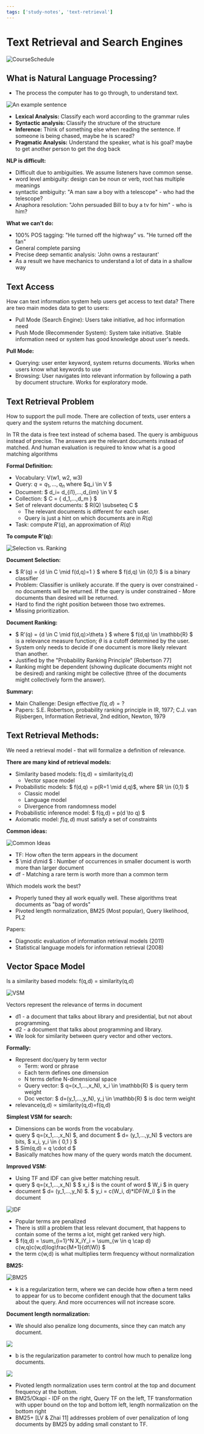 ```yaml
---
tags: ['study-notes', 'text-retrieval']
---
```


# Text Retrieval and Search Engines

![CourseSchedule](./CourseSchedule.jpg)

## What is Natural Language Processing?
- The process the computer has to go through, to understand text.

![An example sentence](./1-1-nlp_sentence.jpg)

- **Lexical Analysis:** Classify each word according to the grammar rules
- **Syntactic analysis:** Classify the structure of the structure
- **Inference:** Think of something else when reading the sentence. If someone is being chased, maybe he is scared?
- **Pragmatic Analysis:** Understand the speaker, what is his goal? maybe to get another person to get the dog back


**NLP is difficult:**

- Difficult due to ambiguities. We assume listeners have common sense.
- word level ambiguity: design can be noun or verb, root has multiple meanings
- syntactic ambiguity: "A man saw a boy with a telescope" - who had the telescope?
- Anaphora resolution: "John persuaded Bill to buy a tv for him" - who is him?

**What we can't do:**

- 100% POS tagging: "He turned off the highway" vs. "He turned off the fan"
- General complete parsing
- Precise deep semantic analysis: 'John owns a restaurant'
- As a result we have mechanics to understand a lot of data in a shallow way

## Text Access
How can text information system help users get access to text data? There are two main modes data to get to users:

- Pull Mode (Search Engine): Users take initiative, ad hoc information need
- Push Mode (Recommender System): System take initiative. Stable information need or system has good knowledge about user's needs.

**Pull Mode:**

- Querying: user enter keyword, system returns documents. Works when users know what keywords to use
- Browsing: User navigates into relevant information by following a path by document structure. Works for exploratory mode.

## Text Retrieval Problem
How to support the pull mode. There are collection of texts, user enters a query and the system returns the matching document.

In TR the data is free text instead of schema based. The query is ambiguous instead of precise. The answers are the relevant documents instead of matched. And human evaluation is required to know what is a good matching algorithms

**Formal Definition:**

- Vocabulary: V(w1, w2, w3)
- Query: $q=q_1,...,q_n$ where $q_i \in V $
- Document: $ d_i= d_{i1},...,d_{im} \in V $
- Collection: $ C = \{ d_1,...,d_m \} $
- Set of relevant documents: $ R(Q) \subseteq C $
  - The relevant documents is different for each user.
  - Query is just a hint on which documents are in $R(q)$
- Task: compute $R'(q)$, an approximation of $R(q)$

**To compute R'(q):**

![Selection vs. Ranking](SelectionVsRanking.jpg)

**Document Selection:**

- $ R'(q) = \{d \in C \mid f(d,q)=1 \} $ where $ f(d,q) \in \{0,1\} $ is a binary classifier
- Problem: Classifier is unlikely accurate. If the query is over constrained - no documents will be returned. If the query is under constrained - More documents than desired will be returned.
- Hard to find the right position between those two extremes.
- Missing prioritization.

**Document Ranking:**

- $ R'(q) = \{d \in C \mid f(d,q)>\theta \} $ where $ f(d,q) \in \mathbb{R} $ is a relevance measure function; $\theta$ is a cutoff determined by the user.
- System only needs to decide if one document is more likely relevant than another.
- Justified by the "Probability Ranking Principle" [Robertson 77]
- Ranking might be dependent (showing duplicate documents might not be desired) and ranking might be collective (three of the documents might collectively form the answer).

**Summary:**

- Main Challenge: Design effective $f(q,d)=?$
- Papers: S.E. Robertson, probability ranking principle in IR, 1977; C.J. van Rijsbergen, Information Retrieval, 2nd edition, Newton, 1979

## Text Retrieval Methods:
We need a retrieval model - that will formalize a definition of relevance.

**There are many kind of retrieval models:**

- Similarity based models: f(q,d) = similarity(q,d)
  - Vector space model
- Probabilistic models: $ f(d,q) = p(R=1 \mid d,q)$, where $R \in \{0,1\} $
  - Classic model
  - Language model
  - Divergence from randomness model
- Probabilistic inference model: $ f(q,d) = p(d \to q) $
- Axiomatic model: $f(q,d)$ must satisfy a set of constraints

**Common ideas:**

![Common Ideas](CommonIdeas.jpg)

- TF: How often the term appears in the document
- $ \mid d\mid $ : Number of occurrences in smaller document is worth more than larger document
- df - Matching a rare term is worth more than a common term

Which models work the best?

- Properly tuned they all work equally well. These algorithms treat documents as "bag of words"
- Pivoted length normalization, BM25 (Most popular), Query likelihood, PL2

Papers:

- Diagnostic evaluation of information retrieval models (2011)
- Statistical language models for information retrieval (2008)

## Vector Space Model
Is a similarity based models: f(q,d) = similarity(q,d)

![VSM](VSM-Illustration.jpg)

Vectors represent the relevance of terms in document  

- d1 - a document that talks about library and presidential, but not about programming.
- d2 - a document that talks about programming and library.
- We look for similarity between query vector and other vectors.

**Formally:**

- Represent doc/query by term vector
  - Term: word or phrase
  - Each term defines one dimension
  - N terms define N-dimensional space
  - Query vector: $ q=(x_1,...,x_N), x_i \in \mathbb{R} $ is query term weight
  - Doc vector: $ d=(y_1,...,y_N), y_j \in \mathbb{R} $ is doc term weight
- relevance(q,d) $\propto$ similarity(q,d)=f(q,d)

**Simplest VSM for search:**

- Dimensions can be words from the vocabulary.
- query $ q=(x_1,...,x_N) $, and document $ d= (y_1,...,y_N) $ vectors are bits, $ x_i, y_i \in \{ 0,1 \} $
- $ Sim(q,d) = q \cdot d $
- Basically matches how many of the query words match the document.

**Improved VSM:**

- Using TF and IDF can give better matching result.
- query $ q=(x_1,...,x_N) $ $ x_i $ is the count of word $ W_i $ in query
- document $ d= (y_1,...,y_N) $. $ y_i = c(W_i, d)*IDF(W_i) $ in the document

![IDF](IDF.jpg)

- Popular terms are penalized
- There is still a problem that less relevant document, that happens to contain some of the terms a lot, might get ranked very high.
- $ f(q,d) = \sum_{i=1}^N X_iY_i = \sum_{w \in q \cap d} c(w,q)c(w,d)log\frac{M+1}{df(W)} $
- the term c(w,d) is what multiplies term frequency without normalization

**BM25:**

![BM25](BM25.jpg)

- k is a regularization term, where we can decide how often a term need to appear for us to become confident enough that the document talks about the query. And more occurrences will not increase score.

**Document length normalization:**

- We should also penalize long documents, since they can match any document.

![](PivotedLengthNormalization.jpg)

- b is the regularization parameter to control how much to penalize long documents.

![](StateOfTheArtRanking.jpg)

- Pivoted length normalization uses term control at the top and document frequency at the bottom.
- BM25/Okapi - IDF on the right, Query TF on the left, TF transformation with upper bound on the top and bottom left, length normalization on the bottom right
- BM25+ [LV & Zhai 11] addresses problem of over penalization of long documents by BM25 by adding small constant to TF.
